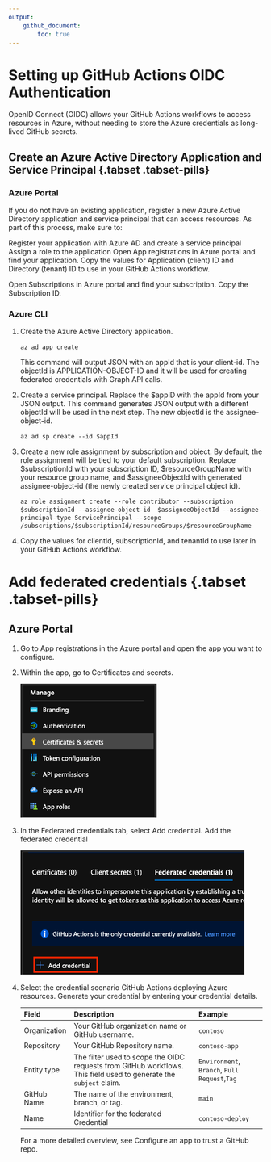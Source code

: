 ```yaml
---
output: 
    github_document:
        toc: true
---
```


# Setting up GitHub Actions OIDC Authentication
OpenID Connect (OIDC) allows your GitHub Actions workflows to access resources in Azure, without needing to store the Azure credentials as long-lived GitHub secrets.

## Create an Azure Active Directory Application and Service Principal {.tabset .tabset-pills}
### Azure Portal
If you do not have an existing application, register a new Azure Active Directory application and service principal that can access resources. As part of this process, make sure to:

Register your application with Azure AD and create a service principal
Assign a role to the application
Open App registrations in Azure portal and find your application. Copy the values for Application (client) ID and Directory (tenant) ID to use in your GitHub Actions workflow.

Open Subscriptions in Azure portal and find your subscription. Copy the Subscription ID.

### Azure CLI
1. Create the Azure Active Directory application.

    ```
    az ad app create 
    ```
    This command will output JSON with an appId that is your client-id. The objectId is APPLICATION-OBJECT-ID and it will be used for creating federated credentials with Graph API calls.

2. Create a service principal. Replace the $appID with the appId from your JSON output. This command generates JSON output with a different objectId will be used in the next step. The new objectId is the assignee-object-id.

    ```
    az ad sp create --id $appId
    ```

3. Create a new role assignment by subscription and object. By default, the role assignment will be tied to your default subscription. Replace $subscriptionId with your subscription ID, $resourceGroupName with your resource group name, and $assigneeObjectId with generated assignee-object-id (the newly created service principal object id).

    ```
    az role assignment create --role contributor --subscription $subscriptionId --assignee-object-id  $assigneeObjectId --assignee-principal-type ServicePrincipal --scope /subscriptions/$subscriptionId/resourceGroups/$resourceGroupName
    ```

4. Copy the values for clientId, subscriptionId, and tenantId to use later in your GitHub Actions workflow.

# Add federated credentials {.tabset .tabset-pills}
## Azure Portal
1. Go to App registrations in the Azure portal and open the app you want to configure.
2. Within the app, go to Certificates and secrets.

    ![Certificates & Secrets](./assets/2wXBeyizUL.png)

3. In the Federated credentials tab, select Add credential. Add the federated credential

    ![Add Credential](./assets/hBo6N5S7OQ.png)

4. Select the credential scenario GitHub Actions deploying Azure resources. Generate your credential by entering your credential details.

    | **Field** | **Description** | **Example** |
    |------| -------------|-----------|
    | Organization  | Your GitHub organization name or GitHub username. | ```contoso``` |
    | Repository | Your GitHub Repository name. | ```contoso-app```|
    | Entity type | The filter used to scope the OIDC requests from GitHub workflows. This field used to generate the ```subject``` claim. | ```Environment```, ```Branch```, ```Pull Request```,```Tag```|
    |GitHub Name | The name of the environment, branch, or tag. | ```main```|
    |Name | Identifier for the federated Credential | ```contoso-deploy```|
    
    For a more detailed overview, see Configure an app to trust a GitHub repo.
##
